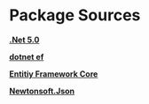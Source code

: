 # Package Sources

**[.Net 5.0](https://dotnet.microsoft.com/download/dotnet/5.0)**

**[dotnet ef](https://www.nuget.org/packages/dotnet-ef/)**

**[Entitiy Framework Core](https://www.nuget.org/packages/Microsoft.EntityFrameworkCore/5.0.0-rc.2.20475.6)**

**[Newtonsoft.Json](https://www.nuget.org/packages/Newtonsoft.Json/)**
